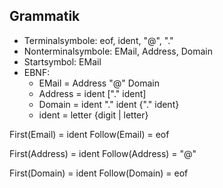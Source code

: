 ## Grammatik
- Terminalsymbole: eof, ident, "@", "."
- Nonterminalsymbole: EMail, Address, Domain
- Startsymbol: EMail
- EBNF:
  - EMail   = Address "@" Domain
  - Address = ident ["." ident]
  - Domain  = ident "." ident {"." ident}
  - ident   = letter {digit | letter}

First(Email) = ident
Follow(Email) = eof

First(Address) = ident
Follow(Address) = "@"

First(Domain) = ident
Follow(Domain) = eof

